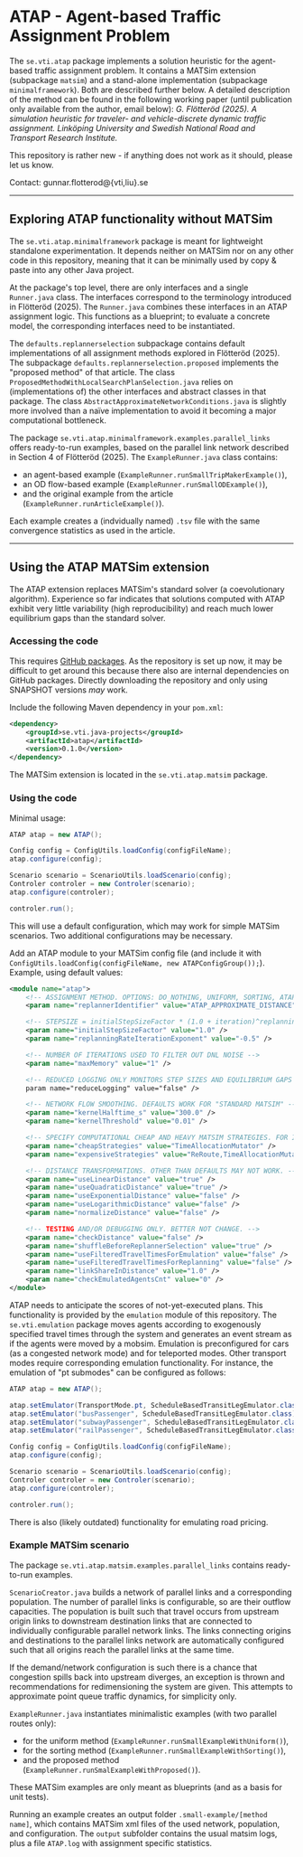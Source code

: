 # ATAP - Agent-based Traffic Assignment Problem

The `se.vti.atap` package implements a solution heuristic for the agent-based traffic assignment problem. It contains a MATSim extension (subpackage `matsim`) and a stand-alone implementation (subpackage `minimalframework`). Both are described further below. A detailed description of the method can be found in the following working paper (until publication only available from the author, email below): *G. Flötteröd (2025). A simulation heuristic for traveler- and vehicle-discrete dynamic traffic assignment. Linköping University and Swedish National Road and Transport Research Institute.*

This repository is rather new - if anything does not work as it should, please let us know.

Contact: gunnar.flotterod@{vti,liu}.se

---

## Exploring ATAP functionality without MATSim

The `se.vti.atap.minimalframework` package is meant for lightweight standalone experimentation. It depends neither on MATSim nor on any other code in this repository, meaning that it can be minimally used by copy & paste into any other Java project.

At the package's top level, there are only interfaces and a single `Runner.java` class. The interfaces correspond to the terminology introduced in Flötteröd (2025). The `Runner.java` combines these interfaces in an ATAP assignment logic. This functions as a blueprint; to evaluate a concrete model, the corresponding interfaces need to be instantiated.

The `defaults.replannerselection` subpackage contains default implementations of all assignment methods explored in Flötteröd (2025). The subpackage `defaults.replannerselection.proposed` implements the "proposed method" of that article. The class `ProposedMethodWithLocalSearchPlanSelection.java` relies on (implementations of) the other interfaces and abstract classes in that package. The class `AbstractApproximateNetworkConditions.java` is slightly more involved than a naïve implementation to avoid it becoming a major computational bottleneck.

The package `se.vti.atap.minimalframework.examples.parallel_links` offers ready-to-run examples, based on the parallel link network described in Section 4 of Flötteröd (2025). The `ExampleRunner.java` class contains:
- an agent-based example (`ExampleRunner.runSmallTripMakerExample()`),
- an OD flow-based example (`ExampleRunner.runSmallODExample()`),
- and the original example from the article (`ExampleRunner.runArticleExample()`).

Each example creates a (indvidually named) `.tsv` file with the same convergence statistics as used in the article.

---

## Using the ATAP MATSim extension

The ATAP extension replaces MATSim's standard solver (a coevolutionary algorithm). Experience so far indicates that solutions computed with ATAP exhibit very little variability (high reproducibility) and reach much lower equilibrium gaps than the standard solver.

### Accessing the code

This requires [GitHub packages](https://docs.github.com/en/packages/working-with-a-github-packages-registry/working-with-the-apache-maven-registry#authenticating-to-github-packages). As the repository is set up now, it may be difficult to get around this because there also are internal dependencies on GitHub packages. Directly downloading the repository and only using SNAPSHOT versions *may* work.

Include the following Maven dependency in your `pom.xml`:

```xml
<dependency>
    <groupId>se.vti.java-projects</groupId>
    <artifactId>atap</artifactId>
    <version>0.1.0</version>
</dependency>
```

The MATSim extension is located in the `se.vti.atap.matsim` package.

### Using the code

Minimal usage:

```java
ATAP atap = new ATAP();

Config config = ConfigUtils.loadConfig(configFileName);        
atap.configure(config);

Scenario scenario = ScenarioUtils.loadScenario(config);        
Controler controler = new Controler(scenario);
atap.configure(controler);

controler.run();
```

This will use a default configuration, which may work for simple MATSim scenarios. Two additional configurations may be necessary.

Add an ATAP module to your MATSim config file (and include it with `ConfigUtils.loadConfig(configFileName, new ATAPConfigGroup());`). Example, using default values:

```xml
<module name="atap">
    <!-- ASSIGNMENT METHOD. OPTIONS: DO_NOTHING, UNIFORM, SORTING, ATAP_APPROXIMATE_DISTANCE, ATAP_EXACT_DISTANCE -->
    <param name="replannerIdentifier" value="ATAP_APPROXIMATE_DISTANCE" />

    <!-- STEPSIZE = initialStepSizeFactor * (1.0 + iteration)^replanningRateIterationExponent -->
    <param name="initialStepSizeFactor" value="1.0" />
    <param name="replanningRateIterationExponent" value="-0.5" />

    <!-- NUMBER OF ITERATIONS USED TO FILTER OUT DNL NOISE -->
    <param name="maxMemory" value="1" />

	<!-- REDUCED LOGGING ONLY MONITORS STEP SIZES AND EQUILIBRIUM GAPS -->
	param name="reduceLogging" value="false" />

    <!-- NETWORK FLOW SMOOTHING. DEFAULTS WORK FOR "STANDARD MATSIM" -->
    <param name="kernelHalftime_s" value="300.0" />
    <param name="kernelThreshold" value="0.01" />

    <!-- SPECIFY COMPUTATIONAL CHEAP AND HEAVY MATSIM STRATEGIES. FOR INTERNAL PERFORMANCE TUNING. -->
    <param name="cheapStrategies" value="TimeAllocationMutator" />
    <param name="expensiveStrategies" value="ReRoute,TimeAllocationMutator_ReRoute,ChangeSingleTripMode,SubtourModeChoice,ChangeTripMode,ChangeLegMode,ChangeSingleLegMode,TripSubtourModeChoice" />

    <!-- DISTANCE TRANSFORMATIONS. OTHER THAN DEFAULTS MAY NOT WORK. -->
    <param name="useLinearDistance" value="true" />
    <param name="useQuadraticDistance" value="true" />
    <param name="useExponentialDistance" value="false" />
    <param name="useLogarithmicDistance" value="false" />
    <param name="normalizeDistance" value="false" />

    <!-- TESTING AND/OR DEBUGGING ONLY. BETTER NOT CHANGE. -->
    <param name="checkDistance" value="false" />
    <param name="shuffleBeforeReplannerSelection" value="true" />
    <param name="useFilteredTravelTimesForEmulation" value="false" />
    <param name="useFilteredTravelTimesForReplanning" value="false" />
    <param name="linkShareInDistance" value="1.0" />
    <param name="checkEmulatedAgentsCnt" value="0" />
</module>
```

ATAP needs to anticipate the scores of not-yet-executed plans. This functionality is provided by the `emulation` module of this repository. The `se.vti.emulation` package moves agents according to exogenously specified travel times through the system and generates an event stream as if the agents were moved by a mobsim. Emulation is preconfigured for cars (as a congested network mode) and for teleported modes. Other transport modes require corresponding emulation functionality. For instance, the emulation of "pt submodes" can be configured as follows:

```java
ATAP atap = new ATAP();

atap.setEmulator(TransportMode.pt, ScheduleBasedTransitLegEmulator.class);
atap.setEmulator("busPassenger", ScheduleBasedTransitLegEmulator.class);
atap.setEmulator("subwayPassenger", ScheduleBasedTransitLegEmulator.class);
atap.setEmulator("railPassenger", ScheduleBasedTransitLegEmulator.class);

Config config = ConfigUtils.loadConfig(configFileName);        
atap.configure(config);

Scenario scenario = ScenarioUtils.loadScenario(config);        
Controler controler = new Controler(scenario);
atap.configure(controler);

controler.run();
```

There is also (likely outdated) functionality for emulating road pricing.

### Example MATSim scenario

The package `se.vti.atap.matsim.examples.parallel_links` contains ready-to-run examples.

`ScenarioCreator.java` builds a network of parallel links and a corresponding population. The number of parallel links is configurable, so are their outflow capacities. The population is built such that travel occurs from upstream origin links to downstream destination links that are connected to individually configurable parallel network links. The links connecting origins and destinations to the parallel links network are automatically configured such that all origins reach the parallel links at the same time. 

If the demand/network configuration is such there is a chance that congestion spills back into upstream diverges, an exception is thrown and recommendations for redimensioning the system are given. This attempts to approximate point queue traffic dynamics, for simplicity only.

`ExampleRunner.java` instantiates minimalistic examples (with two parallel routes only):
- for the uniform method (`ExampleRunner.runSmallExampleWithUniform()`),
- for the sorting method (`ExampleRunner.runSmallExampleWithSorting()`),
- and the proposed method (`ExampleRunner.runSmalExampleWithProposed()`).

These MATSim examples are only meant as blueprints (and as a basis for unit tests).

Running an example creates an output folder `.small-example/[method name]`, which contains MATSim xml files of the used network, population, and configuration. The `output` subfolder contains the usual matsim logs, plus a file `ATAP.log` with assignment specific statistics. 
